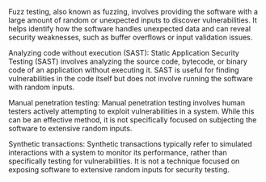 Fuzz testing, also known as fuzzing, involves providing the software with a large amount of random or unexpected inputs to discover vulnerabilities. It helps identify how the software handles unexpected data and can reveal security weaknesses, such as buffer overflows or input validation issues.

Analyzing code without execution (SAST): Static Application Security Testing (SAST) involves analyzing the source code, bytecode, or binary code of an application without executing it. SAST is useful for finding vulnerabilities in the code itself but does not involve running the software with random inputs.

Manual penetration testing: Manual penetration testing involves human testers actively attempting to exploit vulnerabilities in a system. While this can be an effective method, it is not specifically focused on subjecting the software to extensive random inputs.

Synthetic transactions: Synthetic transactions typically refer to simulated interactions with a system to monitor its performance, rather than specifically testing for vulnerabilities. It is not a technique focused on exposing software to extensive random inputs for security testing.
